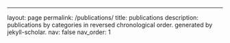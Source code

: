---
layout: page
permalink: /publications/
title: publications
description: publications by categories in reversed chronological order. generated by jekyll-scholar.
nav: false
nav_order: 1



<!--
<div class="publications">

{%- for y in page.years %}
  <!-- <h2 class="year">{{y}}</h2>
  <!-- {% bibliography -f {{ site.scholar.bibliography }} -q @*[year={{y}}]* %}
{% endfor %}

</div> -->
